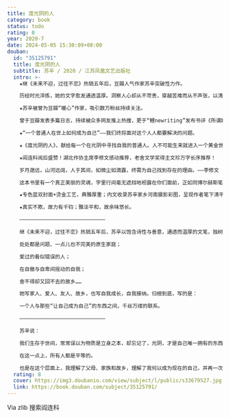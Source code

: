 ```yaml
---
title: 度光阴的人
category: book
status: todo
rating: 0
year: 2020-7
date: 2024-05-05 15:30:09+08:00
douban:
  id: "35125791"
  title: 度光阴的人
  subtitle: 苏辛 / 2020 / 江苏凤凰文艺出版社
  intro: >-
    ★继《未来不迎，过往不恋》热销五年后，豆瓣人气作家苏辛突破性力作。

    历经时光淬炼，她的文字愈发通透温厚。洞察人心却从不苛责，穿越苦难而从不声张，以清淡温润的独特文笔，写出“人人心中有，人人笔下无”的深刻感动。

    ★苏辛被誉为豆瓣“暖心”作家，吸引数万粉丝持续关注。

    曾于豆瓣发表多篇日志，持续被众多网友推上热搜，更于“鲤newriting”发布书评《所谓她们，都是我们》，当晚刷爆朋友圈。

    ★“一个普通人在世上如何成为自己”——我们终将面对这个人人都要解决的问题。

    ★《度光阴的人》，献给每一个在光阴中寻找自我的普通人。人不可能生来就进入一个黄金世界；你必须爱上你的命运，才会彻底爱上自己。人生中点滴经历，好的坏的，都是今日之我的必要组成部分。

    ★阎连科阅后盛赞！湖北作协主席李修文感动推荐，老舍文学奖得主文珍万字长序推荐！

    岁月邈远，山河远阔，人于其间，如微尘如滴露，终需为自己找到存在的理由。——李修文

    这本书里有一个真正美丽的灵魂，字里行间毫无遮挡地袒露在你们面前，正如同博尔赫斯笔下那朵最美的黄玫瑰。 ——文珍

    ★专色蓝双封面+烫金工艺，典雅厚重；内文收录苏辛家乡河南摄影彩图，呈现作者笔下清平淡远的中原风貌；

    ★真实不欺，故力有千钧；雅淡平和，故余味悠长。

    ————————————————————————————

    继《未来不迎，过往不恋》热销五年后，苏辛以饱含诗性与善意，通透而温厚的文笔，独树一帜的细腻深度，书写那些我们终将面对的问题：

    处处都是问题、一点儿也不完美的原生家庭；

    爱过的看似错误的人；

    在自傲与自卑间摇动的自我；

    舍不得却又回不去的故乡……

    她写家人、爱人、友人、故乡，也写自我成长，自我接纳。归根到底，写的是：

    一个人与那些“让自己成为自己”的东西之间，千丝万缕的联系。

    ————————————————————————————

    苏辛说：

    我们生存于世间，常常误以为物质是立身之本，却忘记了，光阴，才是自己唯一拥有的东西。我们来到人世，得到的不过是一个使用时间、度过光阴的机会。用完了一生，才成为一个完整的人。

    在这一点上，所有人都是平等的。

    也是在这个层面上，我理解了父母、家族和故乡，理解了我何以成为现在的自己，并再一次，爱上了这一切。
  rating: 8
  cover: https://img3.doubanio.com/view/subject/l/public/s33679527.jpg
  link: https://book.douban.com/subject/35125791/
---
```


Via zlib 搜索阎连科 
